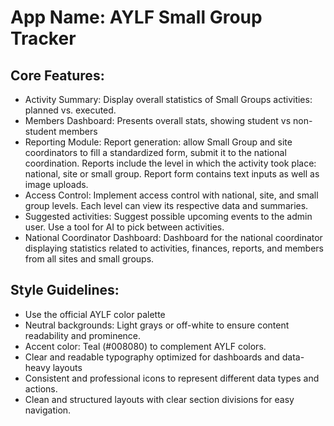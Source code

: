 # **App Name**: AYLF Small Group Tracker

## Core Features:

- Activity Summary: Display overall statistics of Small Groups activities: planned vs. executed.
- Members Dashboard: Presents overall stats, showing student vs non-student members
- Reporting Module: Report generation: allow Small Group and site coordinators to fill a standardized form, submit it to the national coordination. Reports include the level in which the activity took place: national, site or small group. Report form contains text inputs as well as image uploads.
- Access Control: Implement access control with national, site, and small group levels.  Each level can view its respective data and summaries.
- Suggested activities: Suggest possible upcoming events to the admin user. Use a tool for AI to pick between activities.
- National Coordinator Dashboard: Dashboard for the national coordinator displaying statistics related to activities, finances, reports, and members from all sites and small groups.

## Style Guidelines:

- Use the official AYLF color palette
- Neutral backgrounds: Light grays or off-white to ensure content readability and prominence.
- Accent color: Teal (#008080) to complement AYLF colors.
- Clear and readable typography optimized for dashboards and data-heavy layouts
- Consistent and professional icons to represent different data types and actions.
- Clean and structured layouts with clear section divisions for easy navigation.